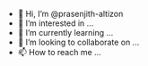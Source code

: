 - 👋 Hi, I’m @prasenjith-altizon
- 👀 I’m interested in ...
- 🌱 I’m currently learning ...
- 💞️ I’m looking to collaborate on ...
- 📫 How to reach me ...

<!---
prasenjith-altizon/prasenjith-altizon is a ✨ special ✨ repository because its `README.md` (this file) appears on your GitHub profile.
You can click the Preview link to take a look at your changes.
--->
